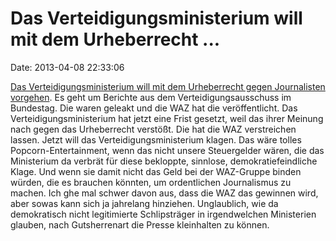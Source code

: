 Das Verteidigungsministerium will mit dem Urheberrecht \...
===========================================================

Date: 2013-04-08 22:33:06

[Das Verteidigungsministerium will mit dem Urheberrecht gegen
Journalisten
vorgehen](https://netzpolitik.org/2013/verteidigungsministerium-geht-mit-urheberrecht-gegen-investigativen-journalismus-vor/).
Es geht um Berichte aus dem Verteidigungsausschuss im Bundestag. Die
waren geleakt und die WAZ hat die veröffentlicht. Das
Verteidigungsministerium hat jetzt eine Frist gesetzt, weil das ihrer
Meinung nach gegen das Urheberrecht verstößt. Die hat die WAZ
verstreichen lassen. Jetzt will das Verteidigungsministerium klagen. Das
wäre tolles Popcorn-Entertainment, wenn das nicht unsere Steuergelder
wären, die das Ministerium da verbrät für diese bekloppte, sinnlose,
demokratiefeindliche Klage. Und wenn sie damit nicht das Geld bei der
WAZ-Gruppe binden würden, die es brauchen könnten, um ordentlichen
Journalismus zu machen. Ich ghe mal schwer davon aus, dass die WAZ das
gewinnen wird, aber sowas kann sich ja jahrelang hinziehen. Unglaublich,
wie da demokratisch nicht legitimierte Schlipsträger in irgendwelchen
Ministerien glauben, nach Gutsherrenart die Presse kleinhalten zu
können.
